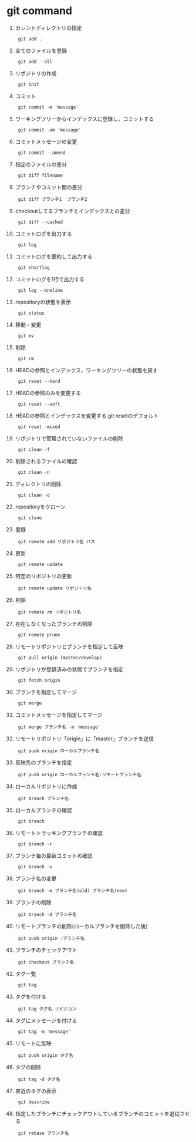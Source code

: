 # git command

1. カレントディレクトリの指定

        git add .

2. 全てのファイルを登録

        git add --all

3. リポジトリの作成

        git init

4. コミット

        git commit -m 'message'

5. ワーキングツリーからインデックスに登録し，コミットする

        git commit -am 'message'

6. コミットメッセージの変更

        git commit --amend

7. 指定のファイルの差分

        git diff filename

1. ブランチやコミット間の差分

        git diff ブランチ1  ブランチ2

1. checkoutしてるブランチとインデックスとの差分

        git diff --cached

1. コミットログを出力する

        git log

1. コミットログを要約して出力する

        git shortlog

1. コミットログを1行で出力する

        git log --oneline

1. repositoryの状態を表示

        git status

1. 移動・変更
        
        git mv

1. 削除

        git rm

1. HEADの参照とインデックス，ワーキングツリーの状態を戻す

        git reset --hard

1. HEADの参照のみを変更する

        git reset --soft

1. HEADの参照とインデックスを変更する.git resetのデフォルト

        git reset -mixed

1. リポジトリで管理されていないファイルの削除

        git clean -f

1. 削除されるファイルの確認

        git clean -n

1. ディレクトリの削除

        git clean -d

1. repositoryをクローン

        git clone

1. 登録

        git remote add リポジトリ名 パス

1. 更新

        git remote update
1. 特定のリポジトリの更新

        git remote update リポジトリ名

1. 削除

        git remote rm リポジトリ名

1. 存在しなくなったブランチの削除

        git remote prune

1. リモートリポジトリとブランチを指定して反映

        git pull origin (master/develop)

1. リポジトリが登録済みの状態でブランチを指定

        git fetch origin

1. ブランチを指定してマージ

        git merge

1. コミットメッセージを指定してマージ

        git merge ブランチ名 -m 'message'

1. リモートリポジトリ「origin」に「master」ブランチを送信

        git push origin ローカルブランチ名

1. 反映先のブランチを指定

        git push origin ローカルブランチ名:リモートブランチ名

1. ローカルリポジトリに作成

        git branch ブランチ名

1. ローカルブランチの確認

        git branch 

1. リモートトラッキングブランチの確認

        git branch -r

1. ブランチ毎の最新コミットの確認

        git branch -v

1. ブランチ名の変更

        git branch -m ブランチ名(old) ブランチ名(new)

1. ブランチの削除

        git branch -d ブランチ名

1. リモートブランチの削除(ローカルブランチを削除した後)

        git push origin :ブランチ名

1. ブランチのチェックアウト

        git checkout ブランチ名

1. タグ一覧

        git tag

1. タグを付ける

        git tag タグ名 リビジョン

1. タグにメッセージを付ける

        git tag -m 'message'

1. リモートに反映

        git push origin タグ名

1. タグの削除

        git tag -d タグ名

1. 直近のタグの表示

        git describe

1. 指定したブランチにチェックアウトしているブランチのコミットを追従させる

        git rebase ブランチ名
